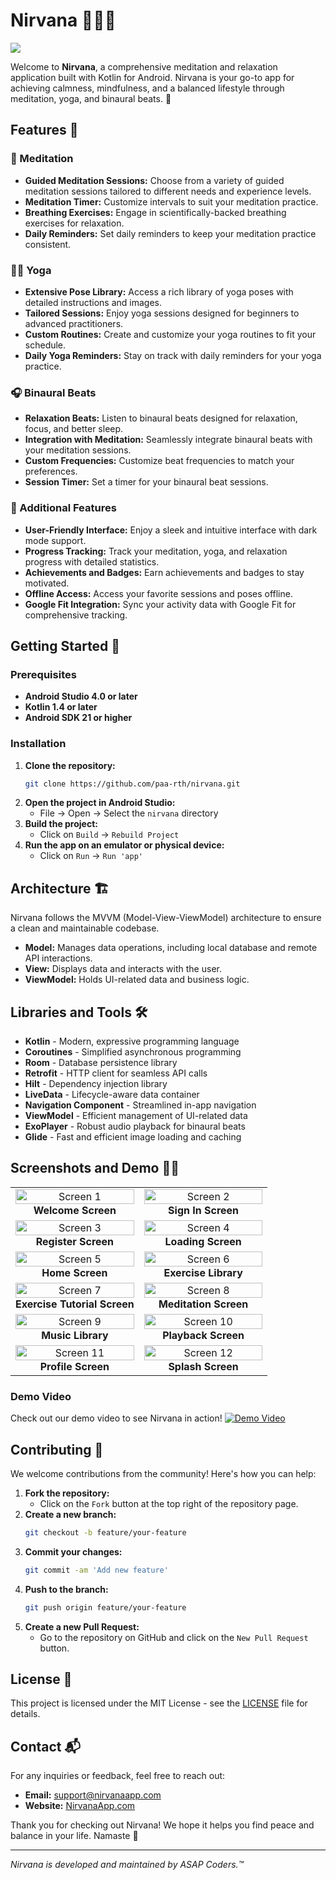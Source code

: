 # Nirvana 🧘‍♂️📱

<img src="https://github.com/paa-rth/Nirvana/blob/main/screenshots/Nirvana%20Banner.png" lt="Niravna Banner">

Welcome to **Nirvana**, a comprehensive meditation and relaxation application built with Kotlin for Android. Nirvana is your go-to app for achieving calmness, mindfulness, and a balanced lifestyle through meditation, yoga, and binaural beats. 🌟


## Features 🎉

### 🌿 Meditation
- **Guided Meditation Sessions:** Choose from a variety of guided meditation sessions tailored to different needs and experience levels.
- **Meditation Timer:** Customize intervals to suit your meditation practice.
- **Breathing Exercises:** Engage in scientifically-backed breathing exercises for relaxation.
- **Daily Reminders:** Set daily reminders to keep your meditation practice consistent.

### 🧘‍♀️ Yoga
- **Extensive Pose Library:** Access a rich library of yoga poses with detailed instructions and images.
- **Tailored Sessions:** Enjoy yoga sessions designed for beginners to advanced practitioners.
- **Custom Routines:** Create and customize your yoga routines to fit your schedule.
- **Daily Yoga Reminders:** Stay on track with daily reminders for your yoga practice.

### 🎧 Binaural Beats
- **Relaxation Beats:** Listen to binaural beats designed for relaxation, focus, and better sleep.
- **Integration with Meditation:** Seamlessly integrate binaural beats with your meditation sessions.
- **Custom Frequencies:** Customize beat frequencies to match your preferences.
- **Session Timer:** Set a timer for your binaural beat sessions.

### 🌟 Additional Features
- **User-Friendly Interface:** Enjoy a sleek and intuitive interface with dark mode support.
- **Progress Tracking:** Track your meditation, yoga, and relaxation progress with detailed statistics.
- **Achievements and Badges:** Earn achievements and badges to stay motivated.
- **Offline Access:** Access your favorite sessions and poses offline.
- **Google Fit Integration:** Sync your activity data with Google Fit for comprehensive tracking.

## Getting Started 🚀

### Prerequisites
- **Android Studio 4.0 or later**
- **Kotlin 1.4 or later**
- **Android SDK 21 or higher**

### Installation
1. **Clone the repository:**
   ```bash
   git clone https://github.com/paa-rth/nirvana.git
   ```
2. **Open the project in Android Studio:**
   - File -> Open -> Select the `nirvana` directory
3. **Build the project:**
   - Click on `Build` -> `Rebuild Project`
4. **Run the app on an emulator or physical device:**
   - Click on `Run` -> `Run 'app'`

## Architecture 🏗️

Nirvana follows the MVVM (Model-View-ViewModel) architecture to ensure a clean and maintainable codebase.

- **Model:** Manages data operations, including local database and remote API interactions.
- **View:** Displays data and interacts with the user.
- **ViewModel:** Holds UI-related data and business logic.

## Libraries and Tools 🛠️

- **Kotlin** - Modern, expressive programming language
- **Coroutines** - Simplified asynchronous programming
- **Room** - Database persistence library
- **Retrofit** - HTTP client for seamless API calls
- **Hilt** - Dependency injection library
- **LiveData** - Lifecycle-aware data container
- **Navigation Component** - Streamlined in-app navigation
- **ViewModel** - Efficient management of UI-related data
- **ExoPlayer** - Robust audio playback for binaural beats
- **Glide** - Fast and efficient image loading and caching

## Screenshots and Demo 📸🎥

<table>
  <tr>
    <td align="center" style="width: 50%;">
      <img src="https://github.com/paa-rth/Nirvana/blob/main/screenshots/one.png" alt="Screen 1" style="width: 100%; height: auto; max-width: 300px;"><br>
      <b>Welcome Screen</b>
    </td>
    <td align="center" style="width: 50%;">
      <img src="https://github.com/paa-rth/Nirvana/blob/main/screenshots/two.png" alt="Screen 2" style="width: 100%; height: auto; max-width: 300px;"><br>
      <b>Sign In Screen</b>
    </td>
  </tr>
  <tr>
    <td align="center" style="width: 50%;">
      <img src="https://github.com/paa-rth/Nirvana/blob/main/screenshots/three.png" alt="Screen 3" style="width: 100%; height: auto; max-width: 300px;"><br>
      <b>Register Screen</b>
    </td>
    <td align="center" style="width: 50%;">
      <img src="https://github.com/paa-rth/Nirvana/blob/main/screenshots/four.png" alt="Screen 4" style="width: 100%; height: auto; max-width: 300px;"><br>
      <b>Loading Screen</b>
    </td>
  </tr>
  <tr>
    <td align="center" style="width: 50%;">
      <img src="https://github.com/paa-rth/Nirvana/blob/main/screenshots/five.jpg" alt="Screen 5" style="width: 100%; height: auto; max-width: 300px;"><br>
      <b>Home Screen</b>
    </td>
    <td align="center" style="width: 50%;">
      <img src="https://github.com/paa-rth/Nirvana/blob/main/screenshots/six.jpg" alt="Screen 6" style="width: 100%; height: auto; max-width: 300px;"><br>
      <b>Exercise Library</b>
    </td>
  </tr>
  <tr>
    <td align="center" style="width: 50%;">
      <img src="https://github.com/paa-rth/Nirvana/blob/main/screenshots/seven.png" alt="Screen 7" style="width: 100%; height: auto; max-width: 300px;"><br>
      <b>Exercise Tutorial Screen</b>
    </td>
    <td align="center" style="width: 50%;">
      <img src="https://github.com/paa-rth/Nirvana/blob/main/screenshots/eight.png" alt="Screen 8" style="width: 100%; height: auto; max-width: 300px;"><br>
      <b>Meditation Screen</b>
    </td>
  </tr>
  <tr>
    <td align="center" style="width: 50%;">
      <img src="https://github.com/paa-rth/Nirvana/blob/main/screenshots/nine.png" alt="Screen 9" style="width: 100%; height: auto; max-width: 300px;"><br>
      <b>Music Library</b>
    </td>
    <td align="center" style="width: 50%;">
      <img src="https://github.com/paa-rth/Nirvana/blob/main/screenshots/ten.png" alt="Screen 10" style="width: 100%; height: auto; max-width: 300px;"><br>
      <b>Playback Screen</b>
    </td>
  </tr>
  <tr>
    <td align="center" style="width: 50%;">
      <img src="https://github.com/paa-rth/Nirvana/blob/main/screenshots/eleven.png" alt="Screen 11" style="width: 100%; height: auto; max-width: 300px;"><br>
      <b>Profile Screen</b>
    </td>
    <td align="center" style="width: 50%;">
      <img src="https://github.com/paa-rth/Nirvana/blob/main/screenshots/twelve.png" alt="Screen 12" style="width: 100%; height: auto; max-width: 300px;"><br>
      <b>Splash Screen</b>
    </td>
  </tr>
</table>


### Demo Video
Check out our demo video to see Nirvana in action!
[![Demo Video](https://yourimageurl.com/demo-video-thumbnail.png)](https://drive.google.com/file/d/1ueU9NVsQuoVo1f2aYam0XZh7KoR8P4kY/view)

## Contributing 🤝

We welcome contributions from the community! Here's how you can help:

1. **Fork the repository:**
   - Click on the `Fork` button at the top right of the repository page.
2. **Create a new branch:**
   ```bash
   git checkout -b feature/your-feature
   ```
3. **Commit your changes:**
   ```bash
   git commit -am 'Add new feature'
   ```
4. **Push to the branch:**
   ```bash
   git push origin feature/your-feature
   ```
5. **Create a new Pull Request:**
   - Go to the repository on GitHub and click on the `New Pull Request` button.

## License 📄

This project is licensed under the MIT License - see the [LICENSE](LICENSE) file for details.

## Contact 📬

For any inquiries or feedback, feel free to reach out:

- **Email:** [support@nirvanaapp.com](mailto:support@nirvanaapp.com)
- **Website:** [NirvanaApp.com](https://nirvanaapp.com)

Thank you for checking out Nirvana! We hope it helps you find peace and balance in your life. Namaste 🙏

---

*Nirvana is developed and maintained by ASAP Coders.™*
